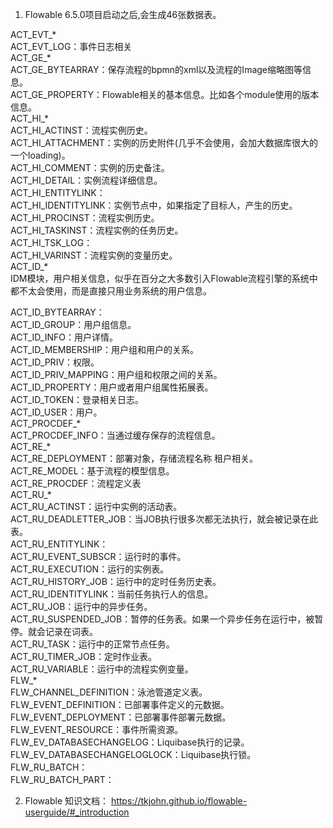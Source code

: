 1. Flowable 6.5.0项目启动之后,会生成46张数据表。

ACT_EVT_*  
ACT_EVT_LOG：事件日志相关  
ACT_GE_*  
ACT_GE_BYTEARRAY：保存流程的bpmn的xml以及流程的Image缩略图等信息。  
ACT_GE_PROPERTY：Flowable相关的基本信息。比如各个module使用的版本信息。  
ACT_HI_*  
ACT_HI_ACTINST：流程实例历史。  
ACT_HI_ATTACHMENT：实例的历史附件(几乎不会使用，会加大数据库很大的一个loading)。  
ACT_HI_COMMENT：实例的历史备注。  
ACT_HI_DETAIL：实例流程详细信息。  
ACT_HI_ENTITYLINK：  
ACT_HI_IDENTITYLINK：实例节点中，如果指定了目标人，产生的历史。  
ACT_HI_PROCINST：流程实例历史。  
ACT_HI_TASKINST：流程实例的任务历史。  
ACT_HI_TSK_LOG：  
ACT_HI_VARINST：流程实例的变量历史。  
ACT_ID_*  
IDM模块，用户相关信息，似乎在百分之大多数引入Flowable流程引擎的系统中都不太会使用，而是直接只用业务系统的用户信息。  

ACT_ID_BYTEARRAY：  
ACT_ID_GROUP：用户组信息。  
ACT_ID_INFO：用户详情。  
ACT_ID_MEMBERSHIP：用户组和用户的关系。  
ACT_ID_PRIV：权限。  
ACT_ID_PRIV_MAPPING：用户组和权限之间的关系。  
ACT_ID_PROPERTY：用户或者用户组属性拓展表。  
ACT_ID_TOKEN：登录相关日志。  
ACT_ID_USER：用户。  
ACT_PROCDEF_*  
ACT_PROCDEF_INFO：当通过缓存保存的流程信息。  
ACT_RE_*  
ACT_RE_DEPLOYMENT：部署对象，存储流程名称 租户相关。  
ACT_RE_MODEL：基于流程的模型信息。  
ACT_RE_PROCDEF：流程定义表  
ACT_RU_*  
ACT_RU_ACTINST：运行中实例的活动表。  
ACT_RU_DEADLETTER_JOB：当JOB执行很多次都无法执行，就会被记录在此表。  
ACT_RU_ENTITYLINK：  
ACT_RU_EVENT_SUBSCR：运行时的事件。  
ACT_RU_EXECUTION：运行的实例表。  
ACT_RU_HISTORY_JOB：运行中的定时任务历史表。  
ACT_RU_IDENTITYLINK：当前任务执行人的信息。  
ACT_RU_JOB：运行中的异步任务。  
ACT_RU_SUSPENDED_JOB：暂停的任务表。如果一个异步任务在运行中，被暂停。就会记录在词表。  
ACT_RU_TASK：运行中的正常节点任务。  
ACT_RU_TIMER_JOB：定时作业表。  
ACT_RU_VARIABLE：运行中的流程实例变量。  
FLW_*  
FLW_CHANNEL_DEFINITION：泳池管道定义表。  
FLW_EVENT_DEFINITION：已部署事件定义的元数据。  
FLW_EVENT_DEPLOYMENT：已部署事件部署元数据。  
FLW_EVENT_RESOURCE：事件所需资源。  
FLW_EV_DATABASECHANGELOG：Liquibase执行的记录。  
FLW_EV_DATABASECHANGELOGLOCK：Liquibase执行锁。  
FLW_RU_BATCH：  
FLW_RU_BATCH_PART：  


2. Flowable 知识文档：
   https://tkjohn.github.io/flowable-userguide/#_introduction